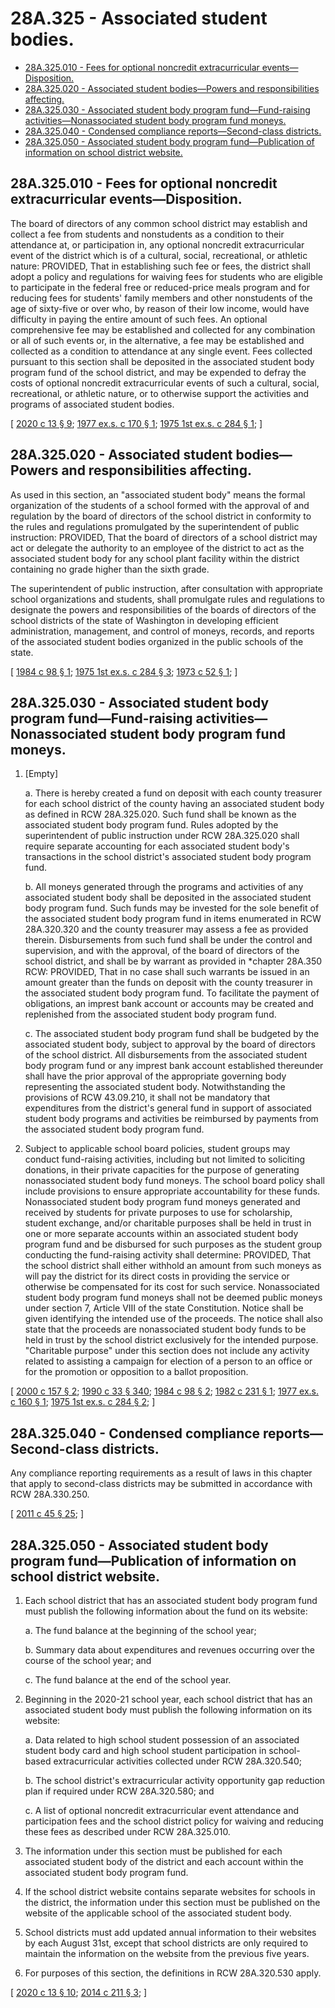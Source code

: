 # 28A.325 - Associated student bodies.
* [28A.325.010 - Fees for optional noncredit extracurricular events—Disposition.](#28a325010---fees-for-optional-noncredit-extracurricular-eventsdisposition)
* [28A.325.020 - Associated student bodies—Powers and responsibilities affecting.](#28a325020---associated-student-bodiespowers-and-responsibilities-affecting)
* [28A.325.030 - Associated student body program fund—Fund-raising activities—Nonassociated student body program fund moneys.](#28a325030---associated-student-body-program-fundfund-raising-activitiesnonassociated-student-body-program-fund-moneys)
* [28A.325.040 - Condensed compliance reports—Second-class districts.](#28a325040---condensed-compliance-reportssecond-class-districts)
* [28A.325.050 - Associated student body program fund—Publication of information on school district website.](#28a325050---associated-student-body-program-fundpublication-of-information-on-school-district-website)
## 28A.325.010 - Fees for optional noncredit extracurricular events—Disposition.
The board of directors of any common school district may establish and collect a fee from students and nonstudents as a condition to their attendance at, or participation in, any optional noncredit extracurricular event of the district which is of a cultural, social, recreational, or athletic nature: PROVIDED, That in establishing such fee or fees, the district shall adopt a policy and regulations for waiving fees for students who are eligible to participate in the federal free or reduced-price meals program and for reducing fees for students' family members and other nonstudents of the age of sixty-five or over who, by reason of their low income, would have difficulty in paying the entire amount of such fees. An optional comprehensive fee may be established and collected for any combination or all of such events or, in the alternative, a fee may be established and collected as a condition to attendance at any single event. Fees collected pursuant to this section shall be deposited in the associated student body program fund of the school district, and may be expended to defray the costs of optional noncredit extracurricular events of such a cultural, social, recreational, or athletic nature, or to otherwise support the activities and programs of associated student bodies.

\[ [2020 c 13 § 9](http://lawfilesext.leg.wa.gov/biennium/2019-20/Pdf/Bills/Session%20Laws/House/1660-S3.SL.pdf?cite=2020%20c%2013%20§%209); [1977 ex.s. c 170 § 1](http://leg.wa.gov/CodeReviser/documents/sessionlaw/1977ex1c170.pdf?cite=1977%20ex.s.%20c%20170%20§%201); [1975 1st ex.s. c 284 § 1](http://leg.wa.gov/CodeReviser/documents/sessionlaw/1975ex1c284.pdf?cite=1975%201st%20ex.s.%20c%20284%20§%201); \]

## 28A.325.020 - Associated student bodies—Powers and responsibilities affecting.
As used in this section, an "associated student body" means the formal organization of the students of a school formed with the approval of and regulation by the board of directors of the school district in conformity to the rules and regulations promulgated by the superintendent of public instruction: PROVIDED, That the board of directors of a school district may act or delegate the authority to an employee of the district to act as the associated student body for any school plant facility within the district containing no grade higher than the sixth grade.

The superintendent of public instruction, after consultation with appropriate school organizations and students, shall promulgate rules and regulations to designate the powers and responsibilities of the boards of directors of the school districts of the state of Washington in developing efficient administration, management, and control of moneys, records, and reports of the associated student bodies organized in the public schools of the state.

\[ [1984 c 98 § 1](http://leg.wa.gov/CodeReviser/documents/sessionlaw/1984c98.pdf?cite=1984%20c%2098%20§%201); [1975 1st ex.s. c 284 § 3](http://leg.wa.gov/CodeReviser/documents/sessionlaw/1975ex1c284.pdf?cite=1975%201st%20ex.s.%20c%20284%20§%203); [1973 c 52 § 1](http://leg.wa.gov/CodeReviser/documents/sessionlaw/1973c52.pdf?cite=1973%20c%2052%20§%201); \]

## 28A.325.030 - Associated student body program fund—Fund-raising activities—Nonassociated student body program fund moneys.
1. [Empty]

    a.  There is hereby created a fund on deposit with each county treasurer for each school district of the county having an associated student body as defined in RCW 28A.325.020. Such fund shall be known as the associated student body program fund. Rules adopted by the superintendent of public instruction under RCW 28A.325.020 shall require separate accounting for each associated student body's transactions in the school district's associated student body program fund.

    b.  All moneys generated through the programs and activities of any associated student body shall be deposited in the associated student body program fund. Such funds may be invested for the sole benefit of the associated student body program fund in items enumerated in RCW 28A.320.320 and the county treasurer may assess a fee as provided therein. Disbursements from such fund shall be under the control and supervision, and with the approval, of the board of directors of the school district, and shall be by warrant as provided in *chapter 28A.350 RCW: PROVIDED, That in no case shall such warrants be issued in an amount greater than the funds on deposit with the county treasurer in the associated student body program fund. To facilitate the payment of obligations, an imprest bank account or accounts may be created and replenished from the associated student body program fund.

    c.  The associated student body program fund shall be budgeted by the associated student body, subject to approval by the board of directors of the school district. All disbursements from the associated student body program fund or any imprest bank account established thereunder shall have the prior approval of the appropriate governing body representing the associated student body. Notwithstanding the provisions of RCW 43.09.210, it shall not be mandatory that expenditures from the district's general fund in support of associated student body programs and activities be reimbursed by payments from the associated student body program fund.

2. Subject to applicable school board policies, student groups may conduct fund-raising activities, including but not limited to soliciting donations, in their private capacities for the purpose of generating nonassociated student body fund moneys. The school board policy shall include provisions to ensure appropriate accountability for these funds. Nonassociated student body program fund moneys generated and received by students for private purposes to use for scholarship, student exchange, and/or charitable purposes shall be held in trust in one or more separate accounts within an associated student body program fund and be disbursed for such purposes as the student group conducting the fund-raising activity shall determine: PROVIDED, That the school district shall either withhold an amount from such moneys as will pay the district for its direct costs in providing the service or otherwise be compensated for its cost for such service. Nonassociated student body program fund moneys shall not be deemed public moneys under section 7, Article VIII of the state Constitution. Notice shall be given identifying the intended use of the proceeds. The notice shall also state that the proceeds are nonassociated student body funds to be held in trust by the school district exclusively for the intended purpose. "Charitable purpose" under this section does not include any activity related to assisting a campaign for election of a person to an office or for the promotion or opposition to a ballot proposition.

\[ [2000 c 157 § 2](http://lawfilesext.leg.wa.gov/biennium/1999-00/Pdf/Bills/Session%20Laws/House/2332-S.SL.pdf?cite=2000%20c%20157%20§%202); [1990 c 33 § 340](http://leg.wa.gov/CodeReviser/documents/sessionlaw/1990c33.pdf?cite=1990%20c%2033%20§%20340); [1984 c 98 § 2](http://leg.wa.gov/CodeReviser/documents/sessionlaw/1984c98.pdf?cite=1984%20c%2098%20§%202); [1982 c 231 § 1](http://leg.wa.gov/CodeReviser/documents/sessionlaw/1982c231.pdf?cite=1982%20c%20231%20§%201); [1977 ex.s. c 160 § 1](http://leg.wa.gov/CodeReviser/documents/sessionlaw/1977ex1c160.pdf?cite=1977%20ex.s.%20c%20160%20§%201); [1975 1st ex.s. c 284 § 2](http://leg.wa.gov/CodeReviser/documents/sessionlaw/1975ex1c284.pdf?cite=1975%201st%20ex.s.%20c%20284%20§%202); \]

## 28A.325.040 - Condensed compliance reports—Second-class districts.
Any compliance reporting requirements as a result of laws in this chapter that apply to second-class districts may be submitted in accordance with RCW 28A.330.250.

\[ [2011 c 45 § 25](http://lawfilesext.leg.wa.gov/biennium/2011-12/Pdf/Bills/Session%20Laws/Senate/5184-S.SL.pdf?cite=2011%20c%2045%20§%2025); \]

## 28A.325.050 - Associated student body program fund—Publication of information on school district website.
1. Each school district that has an associated student body program fund must publish the following information about the fund on its website:

    a.  The fund balance at the beginning of the school year;

    b.  Summary data about expenditures and revenues occurring over the course of the school year; and

    c.  The fund balance at the end of the school year.

2. Beginning in the 2020-21 school year, each school district that has an associated student body must publish the following information on its website:

    a.  Data related to high school student possession of an associated student body card and high school student participation in school-based extracurricular activities collected under RCW 28A.320.540;

    b.  The school district's extracurricular activity opportunity gap reduction plan if required under RCW 28A.320.580; and

    c.  A list of optional noncredit extracurricular event attendance and participation fees and the school district policy for waiving and reducing these fees as described under RCW 28A.325.010.

3. The information under this section must be published for each associated student body of the district and each account within the associated student body program fund.

4. If the school district website contains separate websites for schools in the district, the information under this section must be published on the website of the applicable school of the associated student body.

5. School districts must add updated annual information to their websites by each August 31st, except that school districts are only required to maintain the information on the website from the previous five years.

6. For purposes of this section, the definitions in RCW 28A.320.530 apply.

\[ [2020 c 13 § 10](http://lawfilesext.leg.wa.gov/biennium/2019-20/Pdf/Bills/Session%20Laws/House/1660-S3.SL.pdf?cite=2020%20c%2013%20§%2010); [2014 c 211 § 3](http://lawfilesext.leg.wa.gov/biennium/2013-14/Pdf/Bills/Session%20Laws/Senate/6062-S2.SL.pdf?cite=2014%20c%20211%20§%203); \]

